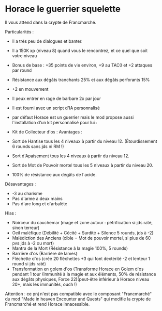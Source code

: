 # Horace le guerrier squelette

Il vous attend dans la crypte de Francmarché.

Particularités :
- Il a très peu de dialogues et banter.
- Il a 150K xp (niveau 8) quand vous le rencontrez, et ce quel que soit votre niveau
- Bonus de base : +35 points de vie environ, +9 au TAC0 et +2 attaques par round
- Résistance aux dégâts tranchants 25% et aux dégâts perforants 15%
- +2 en mouvement
- Il peux entrer en rage de barbare 2x par jour
- Il est fourni avec un script d'IA personnalisé
- par défaut Horace est un guerrier mais le mod propose aussi l'installation d'un kit personnalisé pour lui : 

- Kit de Collecteur d'os : 
Avantages :
- Sort de Hantise tous les 4 niveaux à partir du niveau 12. (Étourdissement 6 rounds sans jds ni RM !)
- Sort d'Apaisement tous les 4 niveaux à partir du niveau 12.
- Sort de Mot de Pouvoir mortel tous les 5 niveaux à partir du niveau 20.
- 100% de résistance aux dégâts de l'acide.

Désavantages :
- -3 au charisme
- Pas d'arme à deux mains
- Pas d'arc long et d'arbalète

Hlas :
- Noirceur du cauchemar (mage et zone autour : pétrification si jds raté, sinon terreur)
- Oeil maléfique (Débilité + Cécité + Surdité + Silence 5 rounds, jds à -2)
- Malédiction des Anciens (cible = Mot de pouvoir mortel, si plus de 60 pvs jds à -2 ou mort)
- Mantra de la Mort (Résistance à la magie 100%, 5 rounds)
- Barrière d'os (Barrière de lames)
- Fléchette d'os (crée 20 fléchettes +3 qui font dextérité -2 et lenteur 1 round si jds raté)
- Transformation en golem d'os (Transforme Horace en Golem d'os pendant 1 tour (Immunité à la magie et aux éléments, 50% de résistance aux dégâts physiques, Force 22)(peut-être inférieur à Horace niveau 20+, mais les immunités, ouch !)

Attention : ce pnj n'est pas compatible avec le composant "Francmarché" du mod "Made in heaven Encounter and Quests" qui modifie la crypte de Francmarché et rend Horace innacessible.
